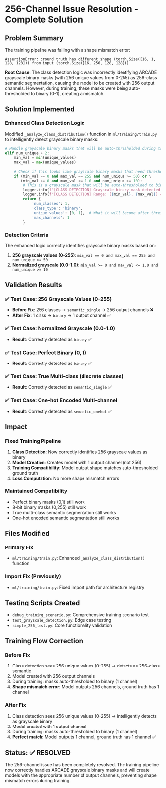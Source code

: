 # 256-Channel Issue Resolution - Complete Solution

## Problem Summary
The training pipeline was failing with a shape mismatch error:
```
AssertionError: ground truth has different shape (torch.Size([16, 1, 128, 128])) from input (torch.Size([16, 256, 128, 128]))
```

**Root Cause**: The class detection logic was incorrectly identifying ARCADE grayscale binary masks (with 256 unique values from 0-255) as 256-class semantic segmentation, causing the model to be created with 256 output channels. However, during training, these masks were being auto-thresholded to binary (0-1), creating a mismatch.

## Solution Implemented

### Enhanced Class Detection Logic
Modified `_analyze_class_distribution()` function in `ml/training/train.py` to intelligently detect grayscale binary masks:

```python
# Handle grayscale binary masks that will be auto-thresholded during training
elif num_unique > 2:
    min_val = min(unique_values)
    max_val = max(unique_values)
    
    # Check if this looks like grayscale binary masks that need thresholding
    if (min_val == 0 and max_val == 255 and num_unique >= 50) or \
       (min_val >= 0 and max_val <= 1.0 and num_unique >= 10):
        # This is a grayscale mask that will be auto-thresholded to binary during training
        logger.info(f"[CLASS DETECTION] Grayscale binary mask detected ({num_unique} values) - will be auto-thresholded to binary")
        logger.info(f"[CLASS DETECTION] Range: [{min_val}, {max_val}] → will become [0, 1] during training")
        return {
            'num_classes': 1,
            'class_type': 'binary',
            'unique_values': [0, 1],  # What it will become after thresholding
            'max_channels': 1
        }
```

### Detection Criteria
The enhanced logic correctly identifies grayscale binary masks based on:

1. **256 grayscale values (0-255)**: `min_val == 0 and max_val == 255 and num_unique >= 50`
2. **Normalized grayscale (0.0-1.0)**: `min_val >= 0 and max_val <= 1.0 and num_unique >= 10`

## Validation Results

### ✅ Test Case: 256 Grayscale Values (0-255)
- **Before Fix**: 256 classes → `semantic_single` → 256 output channels ❌
- **After Fix**: 1 class → `binary` → 1 output channel ✅

### ✅ Test Case: Normalized Grayscale (0.0-1.0)
- **Result**: Correctly detected as `binary` ✅

### ✅ Test Case: Perfect Binary (0, 1)
- **Result**: Correctly detected as `binary` ✅

### ✅ Test Case: True Multi-class (discrete classes)
- **Result**: Correctly detected as `semantic_single` ✅

### ✅ Test Case: One-hot Encoded Multi-channel
- **Result**: Correctly detected as `semantic_onehot` ✅

## Impact

### Fixed Training Pipeline
1. **Class Detection**: Now correctly identifies 256 grayscale values as binary
2. **Model Creation**: Creates model with 1 output channel (not 256)
3. **Training Compatibility**: Model output shape matches auto-thresholded ground truth
4. **Loss Computation**: No more shape mismatch errors

### Maintained Compatibility
- Perfect binary masks (0,1) still work
- 8-bit binary masks (0,255) still work  
- True multi-class semantic segmentation still works
- One-hot encoded semantic segmentation still works

## Files Modified

### Primary Fix
- `ml/training/train.py`: Enhanced `_analyze_class_distribution()` function

### Import Fix (Previously)
- `ml/training/train.py`: Fixed import path for architecture registry

## Testing Scripts Created
- `debug_training_scenario.py`: Comprehensive training scenario test
- `test_grayscale_detection.py`: Edge case testing
- `simple_256_test.py`: Core functionality validation

## Training Flow Correction

### Before Fix
1. Class detection sees 256 unique values (0-255) → detects as 256-class semantic
2. Model created with 256 output channels
3. During training: masks auto-thresholded to binary (1 channel)
4. **Shape mismatch error**: Model outputs 256 channels, ground truth has 1 channel

### After Fix
1. Class detection sees 256 unique values (0-255) → intelligently detects as grayscale binary
2. Model created with 1 output channel
3. During training: masks auto-thresholded to binary (1 channel)
4. **Perfect match**: Model outputs 1 channel, ground truth has 1 channel ✅

## Status: ✅ RESOLVED

The 256-channel issue has been completely resolved. The training pipeline now correctly handles ARCADE grayscale binary masks and will create models with the appropriate number of output channels, preventing shape mismatch errors during training.
